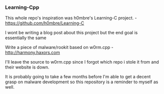 ### Learning-Cpp
This whole repo's inspiration was h0mbre's Learning-C project. - https://github.com/h0mbre/Learning-C

I wont be writing a blog post about this project but the end goal is essentially the same

Write a piece of malware/rookit based on w0rm.cpp - http://harmony.haxors.com

I'll leave the source to w0rm.cpp since I forgot which repo i stole it from and their website is down.

It is probably going to take a few months before I'm able to get a decent grasp on malware development so this repository is a reminder to myself as well.
